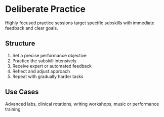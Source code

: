 # Deliberate Practice

Highly focused practice sessions target specific subskills with immediate feedback and clear goals.

## Structure
1. Set a precise performance objective
2. Practice the subskill intensively
3. Receive expert or automated feedback
4. Reflect and adjust approach
5. Repeat with gradually harder tasks

## Use Cases
Advanced labs, clinical rotations, writing workshops, music or performance training
